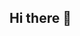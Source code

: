 ## Hi there 👋

<!--
**siipaakygy/siipaakygy** is a ✨ _special_ ✨ repository because its `README.md` (this file) appears on your GitHub profile.

Here are some ideas to get you started:

- 🔭 I’m currently study on SMK Telkom Malang
- 🌱 I’m currently learning coding
- 👯 I’m looking to collaborate on google
- 📫 How to reach me: @siipaakygy
- 😄 Pronouns: he/him
- ⚡ Fun fact: I like sport
-->
